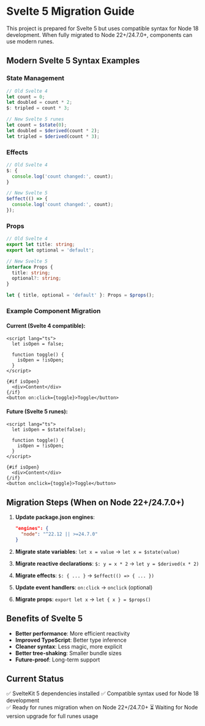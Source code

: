 # Svelte 5 Migration Guide

This project is prepared for Svelte 5 but uses compatible syntax for Node 18 development.
When fully migrated to Node 22+/24.7.0+, components can use modern runes.

## Modern Svelte 5 Syntax Examples

### State Management
```typescript
// Old Svelte 4
let count = 0;
let doubled = count * 2;
$: tripled = count * 3;

// New Svelte 5 runes
let count = $state(0);
let doubled = $derived(count * 2);
let tripled = $derived(count * 3);
```

### Effects
```typescript
// Old Svelte 4
$: {
  console.log('count changed:', count);
}

// New Svelte 5
$effect(() => {
  console.log('count changed:', count);
});
```

### Props
```typescript
// Old Svelte 4
export let title: string;
export let optional = 'default';

// New Svelte 5
interface Props {
  title: string;
  optional?: string;
}

let { title, optional = 'default' }: Props = $props();
```

### Example Component Migration

#### Current (Svelte 4 compatible):
```svelte
<script lang="ts">
  let isOpen = false;
  
  function toggle() {
    isOpen = !isOpen;
  }
</script>

{#if isOpen}
  <div>Content</div>
{/if}
<button on:click={toggle}>Toggle</button>
```

#### Future (Svelte 5 runes):
```svelte
<script lang="ts">
  let isOpen = $state(false);
  
  function toggle() {
    isOpen = !isOpen;
  }
</script>

{#if isOpen}
  <div>Content</div>
{/if}
<button onclick={toggle}>Toggle</button>
```

## Migration Steps (When on Node 22+/24.7.0+)

1. **Update package.json engines**:
   ```json
   "engines": {
     "node": "^22.12 || >=24.7.0"
   }
   ```

2. **Migrate state variables**: `let x = value` → `let x = $state(value)`

3. **Migrate reactive declarations**: `$: y = x * 2` → `let y = $derived(x * 2)`

4. **Migrate effects**: `$: { ... }` → `$effect(() => { ... })`

5. **Update event handlers**: `on:click` → `onclick` (optional)

6. **Migrate props**: `export let x` → `let { x } = $props()`

## Benefits of Svelte 5

- **Better performance**: More efficient reactivity
- **Improved TypeScript**: Better type inference
- **Cleaner syntax**: Less magic, more explicit
- **Better tree-shaking**: Smaller bundle sizes
- **Future-proof**: Long-term support

## Current Status

✅ SvelteKit 5 dependencies installed
✅ Compatible syntax used for Node 18 development  
✅ Ready for runes migration when on Node 22+/24.7.0+
⏳ Waiting for Node version upgrade for full runes usage
